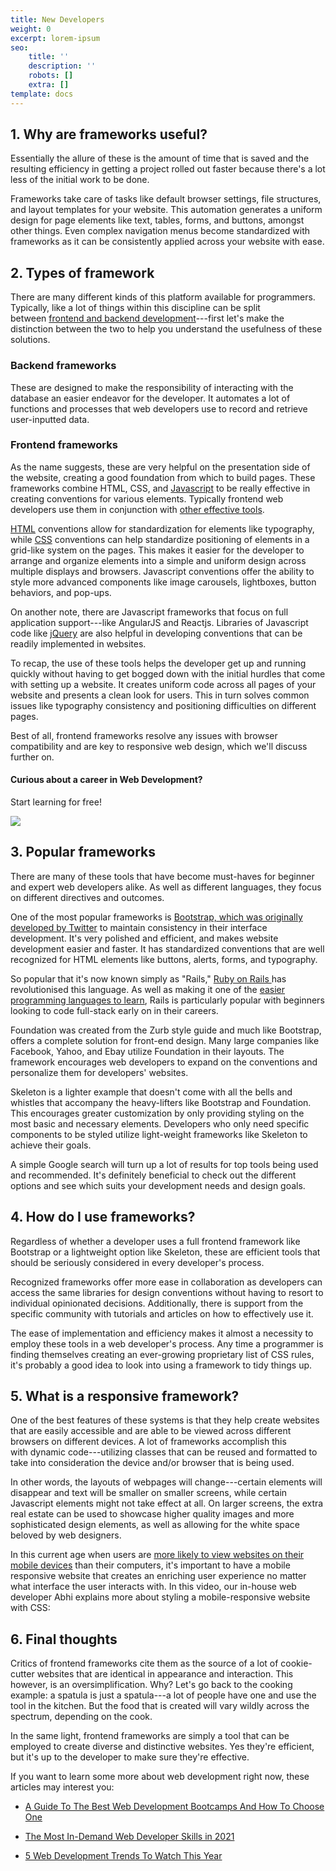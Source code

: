 ```yaml
---
title: New Developers
weight: 0
excerpt: lorem-ipsum
seo:
    title: ''
    description: ''
    robots: []
    extra: []
template: docs
---
```


## 1\. Why are frameworks useful?

Essentially the allure of these is the amount of time that is saved and the resulting efficiency in getting a project rolled out faster because there's a lot less of the initial work to be done.

Frameworks take care of tasks like default browser settings, file structures, and layout templates for your website. This automation generates a uniform design for page elements like text, tables, forms, and buttons, amongst other things. Even complex navigation menus become standardized with frameworks as it can be consistently applied across your website with ease.

## 2\. Types of framework

There are many different kinds of this platform available for programmers. Typically, like a lot of things within this discipline can be split between [frontend and backend development](https://careerfoundry.com/en/blog/web-development/whats-the-difference-between-frontend-and-backend/)---first let's make the distinction between the two to help you understand the usefulness of these solutions.

### Backend frameworks

These are designed to make the responsibility of interacting with the database an easier endeavor for the developer. It automates a lot of functions and processes that web developers use to record and retrieve user-inputted data.

### Frontend frameworks

As the name suggests, these are very helpful on the presentation side of the website, creating a good foundation from which to build pages. These frameworks combine HTML, CSS, and [Javascript](https://careerfoundry.com/en/blog/web-development/how-long-does-it-take-to-learn-javascript/) to be really effective in creating conventions for various elements. Typically frontend web developers use them in conjunction with [other effective tools](https://careerfoundry.com/en/blog/web-development/7-essential-tools-for-front-end-development/).

[HTML](https://careerfoundry.com/en/blog/web-development/what-is-html-a-beginners-guide/) conventions allow for standardization for elements like typography, while [CSS](https://careerfoundry.com/en/blog/web-development/what-is-css/) conventions can help standardize positioning of elements in a grid-like system on the pages. This makes it easier for the developer to arrange and organize elements into a simple and uniform design across multiple displays and browsers. Javascript conventions offer the ability to style more advanced components like image carousels, lightboxes, button behaviors, and pop-ups.

On another note, there are Javascript frameworks that focus on full application support---like AngularJS and Reactjs. Libraries of Javascript code like [jQuery](https://careerfoundry.com/en/blog/web-development/javascript-vs-jquery-whats-the-difference/) are also helpful in developing conventions that can be readily implemented in websites.

To recap, the use of these tools helps the developer get up and running quickly without having to get bogged down with the initial hurdles that come with setting up a website. It creates uniform code across all pages of your website and presents a clean look for users. This in turn solves common issues like typography consistency and positioning difficulties on different pages.

Best of all, frontend frameworks resolve any issues with browser compatibility and are key to responsive web design, which we'll discuss further on.

#### Curious about a career in Web Development?

Start learning for free!

[![](https://careerfoundry.com/en/wp-content/uploads/2021/07/web-image@3x.jpg)](https://careerfoundry.com/en/short-courses/become-a-web-developer/?popup-tracking=blog-inline-DEV)

## 3\. Popular frameworks

There are many of these tools that have become must-haves for beginner and expert web developers alike. As well as different languages, they focus on different directives and outcomes.

One of the most popular frameworks is [Bootstrap, which was originally developed by Twitter](https://careerfoundry.com/en/blog/web-development/what-is-bootstrap-a-beginners-guide/) to maintain consistency in their interface development. It's very polished and efficient, and makes website development easier and faster. It has standardized conventions that are well recognized for HTML elements like buttons, alerts, forms, and typography.

So popular that it's now known simply as "Rails," [Ruby on Rails ](https://careerfoundry.com/en/blog/web-development/should-i-learn-ruby-on-rails/)has revolutionised this language. As well as making it one of the [easier programming languages to learn](https://careerfoundry.com/en/blog/web-development/easiest-programming-languages/), Rails is particularly popular with beginners looking to code full-stack early on in their careers.

Foundation was created from the Zurb style guide and much like Bootstrap, offers a complete solution for front-end design. Many large companies like Facebook, Yahoo, and Ebay utilize Foundation in their layouts. The framework encourages web developers to expand on the conventions and personalize them for developers' websites.

Skeleton is a lighter example that doesn't come with all the bells and whistles that accompany the heavy-lifters like Bootstrap and Foundation. This encourages greater customization by only providing styling on the most basic and necessary elements. Developers who only need specific components to be styled utilize light-weight frameworks like Skeleton to achieve their goals.

A simple Google search will turn up a lot of results for top tools being used and recommended. It's definitely beneficial to check out the different options and see which suits your development needs and design goals.

## 4\. How do I use frameworks?

Regardless of whether a developer uses a full frontend framework like Bootstrap or a lightweight option like Skeleton, these are efficient tools that should be seriously considered in every developer's process.

Recognized frameworks offer more ease in collaboration as developers can access the same libraries for design conventions without having to resort to individual opinionated decisions. Additionally, there is support from the specific community with tutorials and articles on how to effectively use it.

The ease of implementation and efficiency makes it almost a necessity to employ these tools in a web developer's process. Any time a programmer is finding themselves creating an ever-growing proprietary list of CSS rules, it's probably a good idea to look into using a framework to tidy things up.

## 5\. What is a responsive framework?

One of the best features of these systems is that they help create websites that are easily accessible and are able to be viewed across different browsers on different devices. A lot of frameworks accomplish this with dynamic code---utilizing classes that can be reused and formatted to take into consideration the device and/or browser that is being used.

In other words, the layouts of webpages will change---certain elements will disappear and text will be smaller on smaller screens, while certain Javascript elements might not take effect at all. On larger screens, the extra real estate can be used to showcase higher quality images and more sophisticated design elements, as well as allowing for the white space beloved by web designers.

In this current age when users are [more likely to view websites on their mobile devices](https://www.statista.com/statistics/277125/share-of-website-traffic-coming-from-mobile-devices/) than their computers, it's important to have a mobile responsive website that creates an enriching user experience no matter what interface the user interacts with. In this video, our in-house web developer Abhi explains more about styling a mobile-responsive website with CSS:

## 6\. Final thoughts

Critics of frontend frameworks cite them as the source of a lot of cookie-cutter websites that are identical in appearance and interaction. This however, is an oversimplification. Why? Let's go back to the cooking example: a spatula is just a spatula---a lot of people have one and use the tool in the kitchen. But the food that is created will vary wildly across the spectrum, depending on the cook.

In the same light, frontend frameworks are simply a tool that can be employed to create diverse and distinctive websites. Yes they're efficient, but it's up to the developer to make sure they're effective.

If you want to learn some more about web development right now, these articles may interest you:

-   [A Guide To The Best Web Development Bootcamps And How To Choose One](https://careerfoundry.com/en/blog/web-development/best-coding-bootcamps/)

-   [The Most In-Demand Web Developer Skills in 2021](https://careerfoundry.com/en/blog/web-development/in-demand-web-developer-skills/)

-   [5 Web Development Trends To Watch This Year](https://careerfoundry.com/en/blog/web-development/5-latest-trends-in-web-development/)
